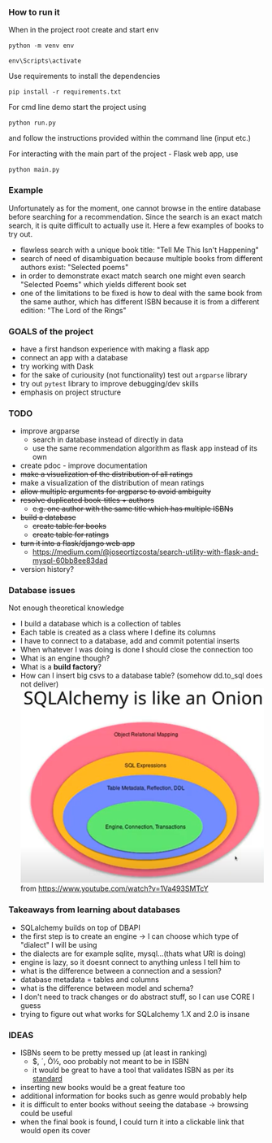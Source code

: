 ### How to run it

When in the project root create and start env
```commandline
python -m venv env
```
```commandline
env\Scripts\activate
```

Use requirements to install the dependencies
```commandline
pip install -r requirements.txt
```
For cmd line demo start the project using 
```commandline
python run.py
``` 
and follow the instructions provided within the command line (input etc.)

For interacting with the main part of the project - Flask web app, use
```commandline
python main.py
``` 

### Example
Unfortunately as for the moment, one cannot browse in the entire database before searching
for a recommendation. Since the search is an exact match search, it is quite difficult to actually use it.
Here a few examples of books to try out.

- flawless search with a unique book title: "Tell Me This Isn't Happening"
- search of need of disambiguation because multiple books from different authors exist: "Selected poems"
- in order to demonstrate exact match search one might even search "Selected Poems" which yields different book set
- one of the limitations to be fixed is how to deal with the same book from the same author, which has different ISBN
because it is from a different edition: "The Lord of the Rings"

### GOALS of the project
- have a first handson experience with making a flask app
- connect an app with a database
- try working with Dask
- for the sake of curiousity (not functionality) test out `argparse` library
- try out `pytest` library to improve debugging/dev skills
- emphasis on project structure

### TODO

- improve argparse
  - search in database instead of directly in data
  - use the same recommendation algorithm as flask app instead of its own
- create pdoc - improve documentation
- ~~make a visualization of the distribution of all ratings~~
- make a visualization of the distribution of mean ratings
- ~~allow multiple arguments for argparse to avoid ambiguity~~
- ~~resolve duplicated book-titles + authors~~
  - ~~e.g. one author with the same title which has multiple ISBNs~~
- ~~build a database~~
  - ~~create table for books~~
  - ~~create table for ratings~~
- ~~turn it into a flask/django web app~~
  - https://medium.com/@joseortizcosta/search-utility-with-flask-and-mysql-60bb8ee83dad
- version history?

### Database issues
Not enough theoretical knowledge
- I build a database which is a collection of tables
- Each table is created as a class where I define its columns
- I have to connect to a database, add and commit potential inserts
- When whatever I was doing is done I should close the connection too
- What is an engine though?
- What is a **build factory**?
- How can I insert big csvs to a database table? (somehow dd.to_sql does not deliver)
![img.png](docs/img.png) from https://www.youtube.com/watch?v=1Va493SMTcY

### Takeaways from learning about databases
- SQLalchemy builds on top of DBAPI
- the first step is to create an engine -> I can choose which type of "dialect" I will be using
- the dialects are for example sqlite, mysql...(thats what URI is doing)
- engine is lazy, so it doesnt connect to anything unless I tell him to
- what is the difference between a connection and a session?
- database metadata = tables and columns
- what is the difference between model and schema?
- I don't need to track changes or do abstract stuff, so I can use CORE I guess
- trying to figure out what works for SQLalchemy 1.X and 2.0 is insane

### IDEAS
- ISBNs seem to be pretty messed up (at least in ranking)
  - $, ´, Ô½, ooo probably not meant to be in ISBN
  - it would be great to have a tool that validates ISBN as per its [standard](https://en.wikipedia.org/wiki/International_Standard_Book_Number)
- inserting new books would be a great feature too
- additional information for books such as genre would probably help
- it is difficult to enter books without seeing the database -> browsing could be useful
- when the final book is found, I could turn it into a clickable link that would open its cover
